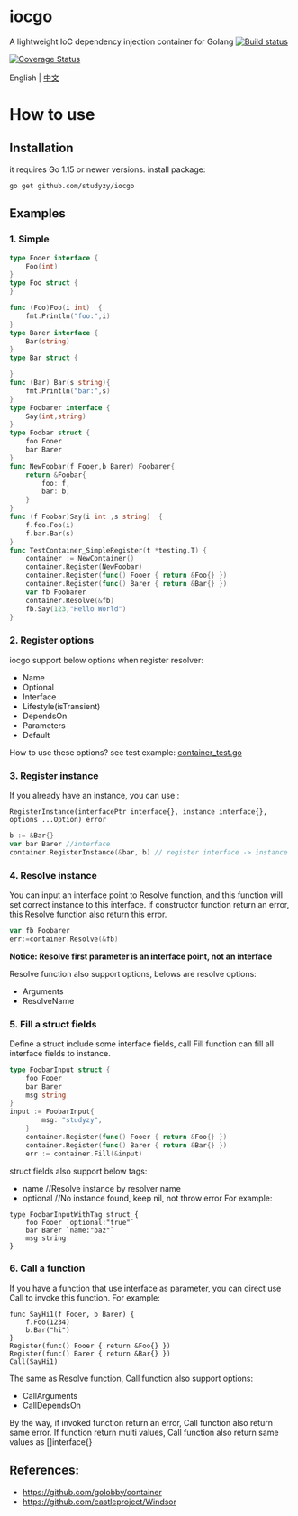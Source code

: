# iocgo
A lightweight IoC dependency injection container for Golang
[![Build status](https://github.com/studyzy/iocgo/workflows/Go/badge.svg)](https://github.com/studyzy/iocgo/actions)

[![Coverage Status](https://coveralls.io/repos/github/studyzy/iocgo/badge.svg?branch=main)](https://coveralls.io/github/studyzy/iocgo?branch=main)

English | [中文](https://github.com/studyzy/iocgo/blob/main/README-zh_CN.md)

# How to use
## Installation
it requires Go 1.15 or newer versions.
install package:

`go get github.com/studyzy/iocgo`

## Examples
### 1. Simple
```go
type Fooer interface {
	Foo(int)
}
type Foo struct {
}

func (Foo)Foo(i int)  {
	fmt.Println("foo:",i)
}
type Barer interface {
	Bar(string)
}
type Bar struct {

}
func (Bar) Bar(s string){
	fmt.Println("bar:",s)
}
type Foobarer interface {
	Say(int,string)
}
type Foobar struct {
	foo Fooer
	bar Barer
}
func NewFoobar(f Fooer,b Barer) Foobarer{
	return &Foobar{
		foo: f,
		bar: b,
	}
}
func (f Foobar)Say(i int ,s string)  {
	f.foo.Foo(i)
	f.bar.Bar(s)
}
func TestContainer_SimpleRegister(t *testing.T) {
	container := NewContainer()
	container.Register(NewFoobar)
	container.Register(func() Fooer { return &Foo{} })
	container.Register(func() Barer { return &Bar{} })
	var fb Foobarer
	container.Resolve(&fb)
	fb.Say(123,"Hello World")
}
```
### 2. Register options
iocgo support below options when register resolver:
* Name
* Optional
* Interface
* Lifestyle(isTransient)
* DependsOn
* Parameters
* Default

How to use these options? see test example:
[container_test.go](https://github.com/studyzy/iocgo/blob/main/container_test.go)

### 3. Register instance
If you already have an instance, you can use :

`RegisterInstance(interfacePtr interface{}, instance interface{}, options ...Option) error `
```go
b := &Bar{}
var bar Barer //interface
container.RegisterInstance(&bar, b) // register interface -> instance
```

### 4. Resolve instance
You can input an interface point to Resolve function, and this function will set correct instance to this interface.
if constructor function return an error, this Resolve function also return this error.
```go
var fb Foobarer
err:=container.Resolve(&fb)
```

**Notice: Resolve first parameter is an interface point, not an interface**

Resolve function also support options, belows are resolve options:
* Arguments
* ResolveName

### 5. Fill a struct fields
Define a struct include some interface fields, call Fill function can fill all interface fields to instance.
```go
type FoobarInput struct {
	foo Fooer
	bar Barer
	msg string
}
input := FoobarInput{
		msg: "studyzy",
	}
	container.Register(func() Fooer { return &Foo{} })
	container.Register(func() Barer { return &Bar{} })
	err := container.Fill(&input)
```
struct fields also support below tags:
* name //Resolve instance by resolver name
* optional //No instance found, keep nil, not throw error
For example:
```
type FoobarInputWithTag struct {
	foo Fooer `optional:"true"`
	bar Barer `name:"baz"`
	msg string
}
```

### 6. Call a function
If you have a function that use interface as parameter, you can direct use Call to invoke this function.
For example:
```
func SayHi1(f Fooer, b Barer) {
	f.Foo(1234)
	b.Bar("hi")
}
Register(func() Fooer { return &Foo{} })
Register(func() Barer { return &Bar{} })
Call(SayHi1)
```
The same as Resolve function, Call function also support options:
* CallArguments
* CallDependsOn

By the way, if invoked function return an error, Call function also return same error. If function return multi values, Call function also return same values as []interface{}

## References:
* https://github.com/golobby/container
* https://github.com/castleproject/Windsor
